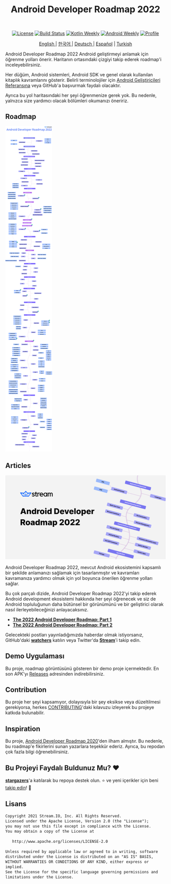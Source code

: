 <h1 align="center">Android Developer Roadmap 2022</h1></br>

<p align="center">
  <a href="https://opensource.org/licenses/Apache-2.0"><img alt="License" src="https://img.shields.io/badge/License-Apache%202.0-blue.svg"/></a>
  <a href="https://github.com/skydoves/android-developer-roadmap/actions/workflows/build.yml"><img alt="Build Status" src="https://github.com/skydoves/android-developer-roadmap/actions/workflows/build.yml/badge.svg"/></a>
  <a href="https://mailchi.mp/kotlinweekly/kotlin-weekly-279"><img alt="Kotlin Weekly" src="https://skydoves.github.io/badges/kotlin-weekly2.svg"/></a>
  <a href="https://androidweekly.net/issues/issue-495"><img alt="Android Weekly" src="https://skydoves.github.io/badges/android-weekly.svg"/></a>
  <a href="https://github.com/skydoves"><img alt="Profile" src="https://skydoves.github.io/badges/skydoves.svg"/></a>
</p>
<p align="center">
<a href="/README.md" target="_blank"> English </a> | <a href="/README_KR.md" target="_blank"> 한국어 </a> | <a href="/README_DE.md" target="_blank"> Deutsch </a>| <a href="/README_ES.md" target="_blank"> Español</a> | <a href="/README_TR.md" target="_blank"> Turkish </a>
</p>


Android Developer Roadmap 2022 Android geliştirmeyi anlamak için öğrenme yolları önerir. Haritanın ortasındaki çizgiyi takip ederek roadmap'i inceleyebilirsiniz. <br>

Her düğüm, Android sistemleri, Android SDK ve genel olarak kullanılan kitaplık kavramlarını gösterir. Belirli terminolojiler için [Android Geliştiricileri Referansına](https://developer.android.com/reference) veya GitHub'a başvurmak faydalı olacaktır. <br>

Ayrıca bu yol haritasındaki her şeyi öğrenmenize gerek yok. Bu nedenle, yalnızca size yardımcı olacak bölümleri okumanızı öneririz.

## Roadmap

![Roadmap](/images/android_developer_roadmap.png)

## Articles

<a href="https://getstream.io/blog/android-developer-roadmap/"><img src="images/article.png" /></a><br>

Android Developer Roadmap 2022, mevcut Android ekosistemini kapsamlı bir şekilde anlamanızı sağlamak için tasarlanmıştır ve kavramları kavramanıza yardımcı olmak için yol boyunca önerilen öğrenme yolları sağlar.

Bu çok parçalı dizide, Android Developer Roadmap 2022'yi takip ederek Android development ekosistemi hakkında her şeyi öğrenecek ve siz de Android topluluğunun daha bütünsel bir görünümünü ve bir geliştirici olarak nasıl ilerleyebileceğinizi anlayacaksınız.

- **[The 2022 Android Developer Roadmap: Part 1](https://getstream.io/blog/android-developer-roadmap/)**
- **[The 2022 Android Developer Roadmap: Part 2](https://getstream.io/blog/android-developer-roadmap-part-2/)**

Gelecekteki postları yayınladığımızda haberdar olmak istiyorsanız, GitHub'daki **[watchers](https://github.com/skydoves/android-developer-roadmap/watchers)** katılın veya Twitter'da **[Stream](https://twitter.com/getstream_io)**'i takip edin.

## Demo Uygulaması

Bu proje, roadmap görüntüsünü gösteren bir demo proje içermektedir. En son APK'yı [Releases](https://github.com/skydoves/android-developer-roadmap/releases) adresinden indirebilirsiniz.

## Contribution

Bu proje her şeyi kapsamıyor, dolayısıyla bir şey eksikse veya düzeltilmesi gerekiyorsa, herkes [CONTRIBUTING](CONTRIBUTING.md)'daki kılavuzu izleyerek bu projeye katkıda bulunabilir.

## Inspiration

Bu proje, [Android Developer Roadmap 2020](https://github.com/mobile-roadmap/android-developer-roadmap)'den ilham almıştır. Bu nedenle, bu roadmap'e fikirlerini sunan yazarlara teşekkür ederiz. Ayrıca, bu repodan çok fazla bilgi öğrenebilirsiniz.

## Bu Projeyi Faydalı Buldunuz Mu? ❤️

__[stargazers](https://github.com/skydoves/android-developer-roadmap/stargazers)__'a katılarak bu repoya destek olun. ⭐
ve yeni içerikler için beni [takip edin](https://github.com/skydoves)! 🤩

## Lisans
```
Copyright 2021 Stream.IO, Inc. All Rights Reserved.
Licensed under the Apache License, Version 2.0 (the "License");
you may not use this file except in compliance with the License.
You may obtain a copy of the License at

   http://www.apache.org/licenses/LICENSE-2.0

Unless required by applicable law or agreed to in writing, software
distributed under the License is distributed on an "AS IS" BASIS,
WITHOUT WARRANTIES OR CONDITIONS OF ANY KIND, either express or implied.
See the License for the specific language governing permissions and
limitations under the License.
```
